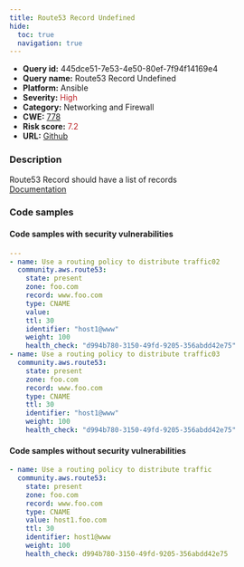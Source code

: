 ```yaml
---
title: Route53 Record Undefined
hide:
  toc: true
  navigation: true
---
```


<style>
  .highlight .hll {
    background-color: #ff171742;
  }
  .md-content {
    max-width: 1100px;
    margin: 0 auto;
  }
</style>

-   **Query id:** 445dce51-7e53-4e50-80ef-7f94f14169e4
-   **Query name:** Route53 Record Undefined
-   **Platform:** Ansible
-   **Severity:** <span style="color:#bb2124">High</span>
-   **Category:** Networking and Firewall
-   **CWE:** <a href="https://cwe.mitre.org/data/definitions/778.html" onclick="newWindowOpenerSafe(event, 'https://cwe.mitre.org/data/definitions/778.html')">778</a>
-   **Risk score:** <span style="color:#bb2124">7.2</span>
-   **URL:** [Github](https://github.com/Checkmarx/kics/tree/master/assets/queries/ansible/aws/route53_record_undefined)

### Description
Route53 Record should have a list of records<br>
[Documentation](https://docs.ansible.com/ansible/latest/collections/community/aws/route53_module.html#parameter-value)

### Code samples
#### Code samples with security vulnerabilities
```yaml title="Positive test num. 1 - yaml file" hl_lines="3 14"
---
- name: Use a routing policy to distribute traffic02
  community.aws.route53:
    state: present
    zone: foo.com
    record: www.foo.com
    type: CNAME
    value:
    ttl: 30
    identifier: "host1@www"
    weight: 100
    health_check: "d994b780-3150-49fd-9205-356abdd42e75"
- name: Use a routing policy to distribute traffic03
  community.aws.route53:
    state: present
    zone: foo.com
    record: www.foo.com
    type: CNAME
    ttl: 30
    identifier: "host1@www"
    weight: 100
    health_check: "d994b780-3150-49fd-9205-356abdd42e75"

```


#### Code samples without security vulnerabilities
```yaml title="Negative test num. 1 - yaml file"
- name: Use a routing policy to distribute traffic
  community.aws.route53:
    state: present
    zone: foo.com
    record: www.foo.com
    type: CNAME
    value: host1.foo.com
    ttl: 30
    identifier: host1@www
    weight: 100
    health_check: d994b780-3150-49fd-9205-356abdd42e75

```

